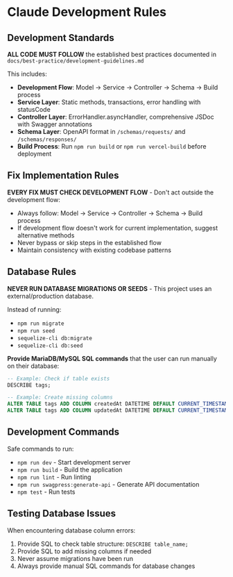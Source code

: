 # Claude Development Rules

## Development Standards

**ALL CODE MUST FOLLOW** the established best practices documented in `docs/best-practice/development-guidelines.md`

This includes:
- **Development Flow**: Model → Service → Controller → Schema → Build process
- **Service Layer**: Static methods, transactions, error handling with statusCode
- **Controller Layer**: ErrorHandler.asyncHandler, comprehensive JSDoc with Swagger annotations
- **Schema Layer**: OpenAPI format in `/schemas/requests/` and `/schemas/responses/`
- **Build Process**: Run `npm run build` or `npm run vercel-build` before deployment

## Fix Implementation Rules

**EVERY FIX MUST CHECK DEVELOPMENT FLOW** - Don't act outside the development flow:
- Always follow: Model → Service → Controller → Schema → Build process
- If development flow doesn't work for current implementation, suggest alternative methods
- Never bypass or skip steps in the established flow
- Maintain consistency with existing codebase patterns

## Database Rules

**NEVER RUN DATABASE MIGRATIONS OR SEEDS** - This project uses an external/production database.

Instead of running:
- `npm run migrate`
- `npm run seed` 
- `sequelize-cli db:migrate`
- `sequelize-cli db:seed`

**Provide MariaDB/MySQL SQL commands** that the user can run manually on their database:

```sql
-- Example: Check if table exists
DESCRIBE tags;

-- Example: Create missing columns
ALTER TABLE tags ADD COLUMN createdAt DATETIME DEFAULT CURRENT_TIMESTAMP;
ALTER TABLE tags ADD COLUMN updatedAt DATETIME DEFAULT CURRENT_TIMESTAMP ON UPDATE CURRENT_TIMESTAMP;
```

## Development Commands

Safe commands to run:
- `npm run dev` - Start development server
- `npm run build` - Build the application
- `npm run lint` - Run linting
- `npm run swagpress:generate-api` - Generate API documentation
- `npm test` - Run tests

## Testing Database Issues

When encountering database column errors:
1. Provide SQL to check table structure: `DESCRIBE table_name;`
2. Provide SQL to add missing columns if needed
3. Never assume migrations have been run
4. Always provide manual SQL commands for database changes